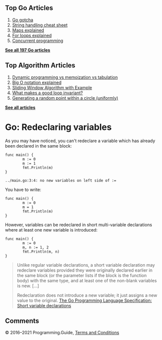 ## Top Go Articles

1.  [Go gotcha](go-gotcha.html)
2.  [String handling cheat sheet](string-functions-reference-cheat-sheet.html)
3.  [Maps explained](maps-explained.html)
4.  [For loops explained](for-loop.html)
5.  [Concurrent programming](go-concurrency-tutorial.html)

[**See all 197 Go articles**](index.html)

## Top Algorithm Articles

1.  [Dynamic programming vs memoization vs tabulation](../dynamic-programming-vs-memoization-vs-tabulation.html)
2.  [Big O notation explained](../big-o-notation-explained.html)
3.  [Sliding Window Algorithm with Example](../sliding-window-example.html)
4.  [What makes a good loop invariant?](../what-makes-a-good-loop-invariant.html)
5.  [Generating a random point within a circle (uniformly)](../random-point-within-circle.html)

[**See all articles**](../index.html)

# Go: Redeclaring variables

As you may have noticed, you can't redeclare a variable which has already been declared in the same block:

    func main() {
            m := 0
            m := 1
            fmt.Println(m)
    }

    ../main.go:3:4: no new variables on left side of :=

You have to write:

    func main() {
            m := 0
            m = 1
            fmt.Println(m)
    }

However, variables can be redeclared in short multi-variable declarations where at least one new variable is introduced:

    func main() {
            m := 0
            m, n := 1, 2
            fmt.Println(m, n)
    }

> Unlike regular variable declarations, a short variable declaration may redeclare variables provided they were originally declared earlier in the same block (or the parameter lists if the block is the function body) with the same type, and at least one of the non-blank variables is new. \[...\]
>
> Redeclaration does not introduce a new variable; it just assigns a new value to the original. <a href="https://golang.org/ref/spec#Short_variable_declarations" class="quote-source">The Go Programming Language Specification: Short variable declarations</a>

## Comments



© 2016–2021 Programming.Guide, [Terms and Conditions](../terms-and-conditions.html)
